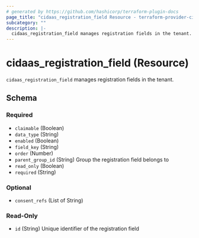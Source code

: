 ```yaml
---
# generated by https://github.com/hashicorp/terraform-plugin-docs
page_title: "cidaas_registration_field Resource - terraform-provider-cidaas"
subcategory: ""
description: |-
  cidaas_registration_field manages registration fields in the tenant.
---
```


# cidaas_registration_field (Resource)

`cidaas_registration_field` manages registration fields in the tenant.



<!-- schema generated by tfplugindocs -->
## Schema

### Required

- `claimable` (Boolean)
- `data_type` (String)
- `enabled` (Boolean)
- `field_key` (String)
- `order` (Number)
- `parent_group_id` (String) Group the registration field belongs to
- `read_only` (Boolean)
- `required` (String)

### Optional

- `consent_refs` (List of String)

### Read-Only

- `id` (String) Unique identifier of the registration field


